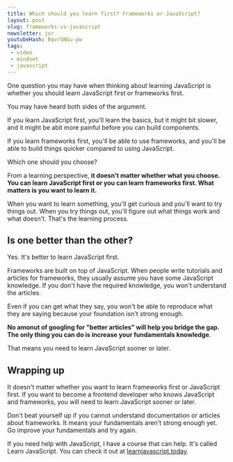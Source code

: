 ```yaml
---
title: Which should you learn first? Frameworks or JavaScript?
layout: post
slug: frameworks-vs-javascript
newsletter: jsr
youtubeHash: BqvrSNGu-pw
tags:
 - video
 - mindset
 - javascript
---
```


One question you may have when thinking about learning JavaScript is whether you should learn JavaScript first or frameworks first.

You may have heard both sides of the argument.

If you learn JavaScript first, you'll learn the basics, but it might bit slower, and it might be abit more painful before you can build components.

If you learn frameworks first, you'll be able to use frameworks, and you'll be able to build things quicker compared to using JavaScript.

Which one should you choose?

<!--more-->

From a learning perspective, **it doesn't matter whether what you choose. You can learn JavaScript first or you can learn frameworks first. What matters is you want to learn it.**

When you want to learn something, you'll get curious and you'll want to try things out. When you try things out, you'll figure out what things work and what doesn't. That's the learning process.

## Is one better than the other?

Yes. It's better to learn JavaScript first.

Frameworks are built on top of JavaScript. When people write tutorials and articles for frameworks, they usually assume you have some JavaScript knowledge. If you don't have the required knowledge, you won't understand the articles.

Even if you can get what they say, you won't be able to reproduce what they are saying because your foundation isn't strong enough.

**No amonut of googling for "better articles" will help you bridge the gap. The only thing you can do is increase your fundamentals knowledge**.

That means you need to learn JavaScript sooner or later.

## Wrapping up

It doesn't matter whether you want to learn frameworks first or JavaScript first. If you want to become a frontend developer who knows JavaScript and frameworks, you will need to learn JavaScript sooner or later.

Don't beat yourself up if you cannot understand documentation or articles about frameworks. It means your fundamentals aren't strong enough yet. Go improve your fundamentals and try again.

If you need help with JavaScript, I have a course that can help. It's called Learn JavaScript. You can check it out at [learnjavascript.today](https://learnjavascript.today).
